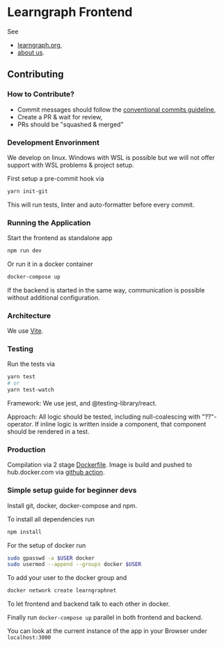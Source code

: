 # Learngraph Frontend

See

- [learngraph.org](https://learngraph.org/),
- [about us](https://learngraph.org/about).

## Contributing

### How to Contribute?

- Commit messages should follow the [conventional commits guideline](https://www.conventionalcommits.org/en/v1.0.0/),
- Create a PR & wait for review,
- PRs should be "squashed & merged"

### Development Envorinment

We develop on linux. Windows with WSL is possible but we will not offer support
with WSL problems & project setup.

First setup a pre-commit hook via

```sh
yarn init-git
```

This will run tests, linter and auto-formatter before every commit.

### Running the Application

Start the frontend as standalone app

```sh
npm run dev
```

Or run it in a docker container

```sh
docker-compose up
```

If the backend is started in the same way, communication is possible without
additional configuration.

### Architecture

We use [Vite](https://vitejs.dev/).

### Testing

Run the tests via

```sh
yarn test
# or
yarn test-watch
```

Framework: We use jest, and @testing-library/react.

Approach: All logic should be tested, including null-coalescing with
"??"-operator. If inline logic is written inside a component, that component
should be rendered in a test.

### Production

Compilation via 2 stage [Dockerfile](./Dockerfile).
Image is build and pushed to hub.docker.com via [github action](.github/workflows/release.yml).

### Simple setup guide for beginner devs

Install git, docker, docker-compose and npm.

To install all dependencies run

```sh
npm install
```

For the setup of docker run

```sh
sudo gpasswd -a $USER docker
sudo usermod --append --groups docker $USER
```

To add your user to the docker group and

```sh
docker network create learngraphnet
```

To let frontend and backend talk to each other in docker.

Finally run `docker-compose up` parallel in both frontend and backend.

You can look at the current instance of the app in your Browser under
`localhost:3000`
